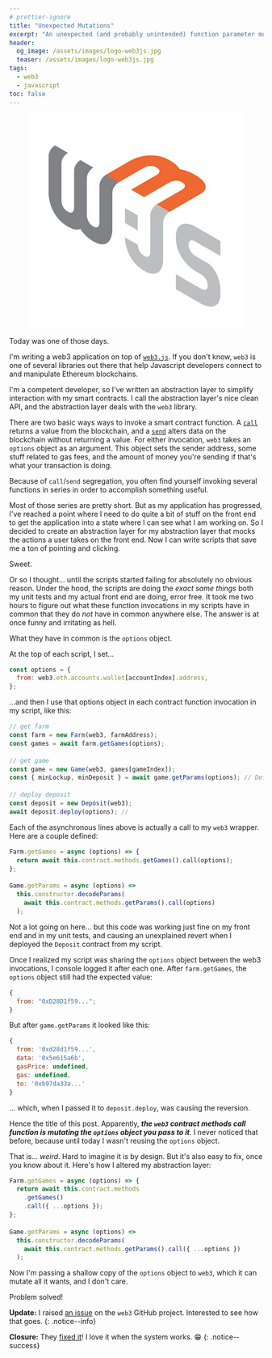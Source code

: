 ```yaml
---
# prettier-ignore
title: "Unexpected Mutations"
excerpt: "An unexpected (and probably unintended) function parameter mutation inside the web3.js library had me questioning my sanity for a couple of hours."
header:
  og_image: /assets/images/logo-web3js.jpg
  teaser: /assets/images/logo-web3js.jpg
tags:
  - web3
  - javascript
toc: false
---
```


<figure class="align-left drop-image">
    <img src="/assets/images/logo-web3js.jpg">
</figure>

Today was one of those days.

I'm writing a web3 application on top of
[`web3.js`](https://github.com/ChainSafe/web3.js). If you don't know, `web3` is
one of several libraries out there that help Javascript developers connect to
and manipulate Ethereum blockchains.

I'm a competent developer, so I've written an abstraction layer to simplify
interaction with my smart contracts. I call the abstraction layer's nice clean
API, and the abstraction layer deals with the `web3` library.

There are two basic ways ways to invoke a smart contract function. A
[`call`](https://web3js.readthedocs.io/en/v1.2.11/web3-eth-contract.html#methods-mymethod-call)
returns a value from the blockchain, and a
[`send`](https://web3js.readthedocs.io/en/v1.2.11/web3-eth-contract.html#methods-mymethod-send)
alters data on the blockchain without returning a value. For either invocation,
`web3` takes an `options` object as an argument. This object sets the sender
address, some stuff related to gas fees, and the amount of money you're sending
if that's what your transaction is doing.

Because of `call`/`send` segregation, you often find yourself invoking several
functions in series in order to accomplish something useful.

Most of those series are pretty short. But as my application has progressed,
I've reached a point where I need to do quite a bit of stuff on the front end to
get the application into a state where I can see what I am working on. So I
decided to create an abstraction layer for my abstraction layer that mocks the
actions a user takes on the front end. Now I can write scripts that save me a
ton of pointing and clicking.

Sweet.

Or so I thought... until the scripts started failing for absolutely no obvious
reason. Under the hood, the scripts are doing the _exact same things_ both my
unit tests and my actual front end are doing, error free. It took me two hours
to figure out what these function invocations in my scripts have in common that
they do _not_ have in common anywhere else. The answer is at once funny and
irritating as hell.

What they have in common is the `options` object.

At the top of each script, I set...

```js
const options = {
  from: web3.eth.accounts.wallet[accountIndex].address,
};
```

...and then I use that options object in each contract function invocation in my
script, like this:

```js
// get farm
const farm = new Farm(web3, farmAddress);
const games = await farm.getGames(options);

// get game
const game = new Game(web3, games[gameIndex]);
const { minLockup, minDeposit } = await game.getParams(options); // Defined below.

// deploy deposit
const deposit = new Deposit(web3);
await deposit.deploy(options); //
```

Each of the asynchronous lines above is actually a call to my `web3` wrapper.
Here are a couple defined:

```js
Farm.getGames = async (options) => {
  return await this.contract.methods.getGames().call(options);
};

Game.getParams = async (options) =>
  this.constructor.decodeParams(
    await this.contract.methods.getParams().call(options)
  );
```

Not a lot going on here... but this code was working just fine on my front end
and in my unit tests, and causing an unexplained revert when I deployed the
`Deposit` contract from my script.

Once I realized my script was sharing the `options` object between the web3
invocations, I console logged it after each one. After `farm.getGames`, the
`options` object still had the expected value:

```js
{
  from: "0xD28D1f59...";
}
```

But after `game.getParams` it looked like this:

```js
{
  from: '0xd28d1f59...',
  data: '0x5e615a6b',
  gasPrice: undefined,
  gas: undefined,
  to: '0xb97da33a...'
}
```

... which, when I passed it to `deposit.deploy`, was causing the reversion.

Hence the title of this post. Apparently, **_the `web3` contract methods call
function is mutating the `options` object you pass to it_**. I never noticed
that before, because until today I wasn't reusing the `options` object.

That is... _weird_. Hard to imagine it is by design. But it's also easy to fix,
once you know about it. Here's how I altered my abstraction layer:

```js
Farm.getGames = async (options) => {
  return await this.contract.methods
    .getGames()
    .call({ ...options });
};

Game.getParams = async (options) =>
  this.constructor.decodeParams(
    await this.contract.methods.getParams().call({ ...options })
  );
```

Now I'm passing a shallow copy of the `options` object to `web3`, which it can
mutate all it wants, and I don't care.

Problem solved!

**Update:** I raised
[an issue](https://github.com/ChainSafe/web3.js/issues/5304) on the `web3`
GitHub project. Interested to see how that goes.
{: .notice--info}

**Closure:** They [fixed it](https://github.com/ChainSafe/web3.js/issues/5304)!
I love it when the system works. 😁
{: .notice--success}
